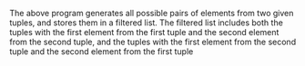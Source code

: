 The above program generates all possible pairs of elements from two given tuples, and stores them in a filtered list. The filtered list includes both the tuples with the first element from the first tuple and the second element from the second tuple, and the tuples with the first element from the second tuple and the second element from the first tuple
